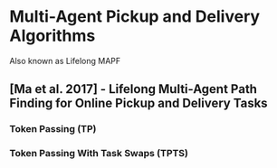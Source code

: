 # Multi-Agent Pickup and Delivery Algorithms
Also known as Lifelong MAPF

## \[Ma et al. 2017] - Lifelong Multi-Agent Path Finding for Online Pickup and Delivery Tasks
### Token Passing (TP)

### Token Passing With Task Swaps (TPTS)
